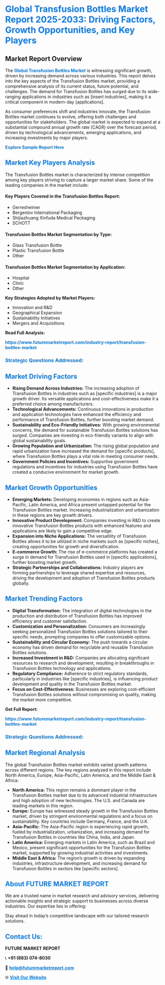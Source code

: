 <h1 style="color: #007BFF;">Global Transfusion Bottles Market Report 2025-2033: Driving Factors, Growth Opportunities, and Key Players</h1>

<section id="overview">
<h2>Market Report Overview</h2>
<p>The <a href="https://www.futuremarketreport.com/industry-report/transfusion-bottles-market" style="color: #007BFF; text-decoration: none;"><strong>Global Transfusion Bottles Market</strong></a> is witnessing significant growth, driven by increasing demand across various industries. This report delves into the key aspects of the Transfusion Bottles market, providing a comprehensive analysis of its current status, future potential, and challenges. The demand for Transfusion Bottles has surged due to its wide-ranging applications in industries such as [insert industries], making it a critical component in modern-day [applications].</p>
<p>As consumer preferences shift and industries innovate, the Transfusion Bottles market continues to evolve, offering both challenges and opportunities for stakeholders. The global market is expected to expand at a substantial compound annual growth rate (CAGR) over the forecast period, driven by technological advancements, emerging applications, and increasing investments by major players.</p>
</section>

<section id="overview">
<p><a href="https://www.futuremarketreport.com/request-sample/reportId=78333" style="color: #007BFF; text-decoration: none;"><strong>Explore Sample Report Here</strong></a></p>
</section>

<section id="key-players">
<h2 style="color: #007BFF;">Market Key Players Analysis</h2>
<p>The Transfusion Bottles market is characterized by intense competition among key players striving to capture a larger market share. Some of the leading companies in the market include:</p>
<h4>Key Players Covered in the Transfusion Bottles Report:</h4>
<ul><li>Gerresheimer</li><li>Bergenlov International Packaging</li><li>Shijiazhuang Xinfuda Medical Packaging</li><li>SCHOTT</li></ul>
<h4>Transfusion Bottles Market Segmentation by Type:</h4>
<ul><li>Glass Transfusion Bottle</li><li>Plastic Transfusion Bottle</li><li>Other</li></ul>

<h4>Transfusion Bottles Market Segmentation by Application:</h4>
<ul><li>Hospital</li><li>Clinic</li><li>Other</li></ul>
<p><strong>Key Strategies Adopted by Market Players:</strong></p>
<ul>
<li>Innovation and R&D</li>
<li>Geographical Expansion</li>
<li>Sustainability Initiatives</li>
<li>Mergers and Acquisitions</li>
</ul>
</section>

<section>
<p><strong>Read Full Analysis: </strong></p><a href="https://www.futuremarketreport.com/industry-report/transfusion-bottles-market" style="color: #007BFF; text-decoration: none;"><strong>https://www.futuremarketreport.com/industry-report/transfusion-bottles-market</strong></a>
<h3 style="color: #007BFF;">Strategic Questions Addressed:</h3>
</section>

<section id="driving-factors">
<h2 style="color: #007BFF;">Market Driving Factors</h2>
<ul>
<li><strong>Rising Demand Across Industries:</strong> The increasing adoption of Transfusion Bottles in industries such as [specific industries] is a major growth driver. Its versatile applications and cost-effectiveness make it a preferred choice among manufacturers.</li>
<li><strong>Technological Advancements:</strong> Continuous innovations in production and application technologies have enhanced the efficiency and performance of Transfusion Bottles, further boosting market demand.</li>
<li><strong>Sustainability and Eco-Friendly Initiatives:</strong> With growing environmental concerns, the demand for sustainable Transfusion Bottles solutions has surged. Companies are investing in eco-friendly variants to align with global sustainability goals.</li>
<li><strong>Growing Population and Urbanization:</strong> The rising global population and rapid urbanization have increased the demand for [specific products], where Transfusion Bottles plays a vital role in meeting consumer needs.</li>
<li><strong>Government Policies and Incentives:</strong> Supportive government regulations and incentives for industries using Transfusion Bottles have created a conducive environment for market growth.</li>
</ul>
</section>

<section id="growth-opportunities">
<h2 style="color: #007BFF;">Market Growth Opportunities</h2>
<ul>
<li><strong>Emerging Markets:</strong> Developing economies in regions such as Asia-Pacific, Latin America, and Africa present untapped potential for the Transfusion Bottles market. Increasing industrialization and urbanization in these regions are key growth drivers.</li>
<li><strong>Innovative Product Development:</strong> Companies investing in R&D to create innovative Transfusion Bottles products with enhanced features and applications are likely to gain a competitive edge.</li>
<li><strong>Expansion into Niche Applications:</strong> The versatility of Transfusion Bottles allows it to be utilized in niche markets such as [specific niches], creating opportunities for growth and diversification.</li>
<li><strong>E-commerce Growth:</strong> The rise of e-commerce platforms has created a surge in demand for Transfusion Bottles used in [specific applications], further boosting market growth.</li>
<li><strong>Strategic Partnerships and Collaborations:</strong> Industry players are forming partnerships to leverage shared expertise and resources, driving the development and adoption of Transfusion Bottles products globally.</li>
</ul>
</section>

<section id="trending-factors">
<h2 style="color: #007BFF;">Market Trending Factors</h2>
<ul>
<li><strong>Digital Transformation:</strong> The integration of digital technologies in the production and distribution of Transfusion Bottles has improved efficiency and customer satisfaction.</li>
<li><strong>Customization and Personalization:</strong> Consumers are increasingly seeking personalized Transfusion Bottles solutions tailored to their specific needs, prompting companies to offer customizable options.</li>
<li><strong>Sustainability and Circular Economy:</strong> The push towards a circular economy has driven demand for recyclable and reusable Transfusion Bottles solutions.</li>
<li><strong>Increased Investment in R&D:</strong> Companies are allocating significant resources to research and development, resulting in breakthroughs in Transfusion Bottles technology and applications.</li>
<li><strong>Regulatory Compliance:</strong> Adherence to strict regulatory standards, particularly in industries like [specific industries], is influencing product development and quality in the Transfusion Bottles market.</li>
<li><strong>Focus on Cost-Effectiveness:</strong> Businesses are exploring cost-efficient Transfusion Bottles solutions without compromising on quality, making the market more competitive.</li>
</ul>
</section>

<section>
<p><strong>Get Full Report: </strong></p><a href="https://www.futuremarketreport.com/industry-report/transfusion-bottles-market" style="color: #007BFF; text-decoration: none;"><strong>https://www.futuremarketreport.com/industry-report/transfusion-bottles-market</strong></a>
<h3 style="color: #007BFF;">Strategic Questions Addressed:</h3>
</section>


<section id="regional-analysis">
<h2 style="color: #007BFF;">Market Regional Analysis</h2>
<p>The global Transfusion Bottles market exhibits varied growth patterns across different regions. The key regions analyzed in this report include North America, Europe, Asia-Pacific, Latin America, and the Middle East & Africa:</p>
<ul>
<li><strong>North America:</strong> This region remains a dominant player in the Transfusion Bottles market due to its advanced industrial infrastructure and high adoption of new technologies. The U.S. and Canada are leading markets in this region.</li>
<li><strong>Europe:</strong> Europe has witnessed steady growth in the Transfusion Bottles market, driven by stringent environmental regulations and a focus on sustainability. Key countries include Germany, France, and the U.K.</li>
<li><strong>Asia-Pacific:</strong> The Asia-Pacific region is experiencing rapid growth, fueled by industrialization, urbanization, and increasing demand for Transfusion Bottles in countries like China, India, and Japan.</li>
<li><strong>Latin America:</strong> Emerging markets in Latin America, such as Brazil and Mexico, present significant opportunities for the Transfusion Bottles market, supported by growing industrial activities and investments.</li>
<li><strong>Middle East & Africa:</strong> The region’s growth is driven by expanding industries, infrastructure development, and increasing demand for Transfusion Bottles in sectors like [specific sectors].</li>
</ul>
</section>

<footer>
<h2 style="color: #007BFF;">About FUTURE MARKET REPORT</h2>
<p>We are a trusted name in market research and advisory services, delivering actionable insights and strategic support to businesses across diverse industries. Our expertise lies in offering:</p>

<p>Stay ahead in today’s competitive landscape with our tailored research solutions.</p>

<h2 style="color: #007BFF;">Contact Us:</h2>
<p><strong>FUTURE MARKET REPORT</strong></p>
<p>📞 <strong>+91 (883) 074-8030</strong></p>
<p>📧 <strong><a href="mailto:help@futuremarketreport.com" style="color: #007BFF;">help@futuremarketreport.com</a></strong></p>
<p>🌐 <strong><a href="https://www.futuremarketreport.com/" style="color: #007BFF;">Visit Our Website</a></strong></p>
</footer>